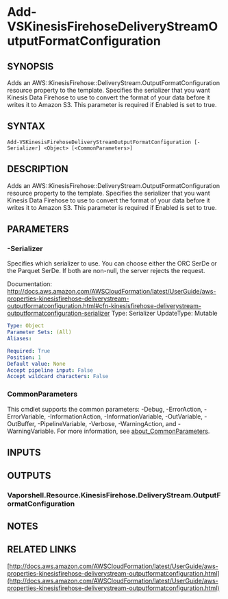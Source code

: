 # Add-VSKinesisFirehoseDeliveryStreamOutputFormatConfiguration

## SYNOPSIS
Adds an AWS::KinesisFirehose::DeliveryStream.OutputFormatConfiguration resource property to the template.
Specifies the serializer that you want Kinesis Data Firehose to use to convert the format of your data before it writes it to Amazon S3.
This parameter is required if Enabled is set to true.

## SYNTAX

```
Add-VSKinesisFirehoseDeliveryStreamOutputFormatConfiguration [-Serializer] <Object> [<CommonParameters>]
```

## DESCRIPTION
Adds an AWS::KinesisFirehose::DeliveryStream.OutputFormatConfiguration resource property to the template.
Specifies the serializer that you want Kinesis Data Firehose to use to convert the format of your data before it writes it to Amazon S3.
This parameter is required if Enabled is set to true.

## PARAMETERS

### -Serializer
Specifies which serializer to use.
You can choose either the ORC SerDe or the Parquet SerDe.
If both are non-null, the server rejects the request.

Documentation: http://docs.aws.amazon.com/AWSCloudFormation/latest/UserGuide/aws-properties-kinesisfirehose-deliverystream-outputformatconfiguration.html#cfn-kinesisfirehose-deliverystream-outputformatconfiguration-serializer
Type: Serializer
UpdateType: Mutable

```yaml
Type: Object
Parameter Sets: (All)
Aliases:

Required: True
Position: 1
Default value: None
Accept pipeline input: False
Accept wildcard characters: False
```

### CommonParameters
This cmdlet supports the common parameters: -Debug, -ErrorAction, -ErrorVariable, -InformationAction, -InformationVariable, -OutVariable, -OutBuffer, -PipelineVariable, -Verbose, -WarningAction, and -WarningVariable. For more information, see [about_CommonParameters](http://go.microsoft.com/fwlink/?LinkID=113216).

## INPUTS

## OUTPUTS

### Vaporshell.Resource.KinesisFirehose.DeliveryStream.OutputFormatConfiguration
## NOTES

## RELATED LINKS

[http://docs.aws.amazon.com/AWSCloudFormation/latest/UserGuide/aws-properties-kinesisfirehose-deliverystream-outputformatconfiguration.html](http://docs.aws.amazon.com/AWSCloudFormation/latest/UserGuide/aws-properties-kinesisfirehose-deliverystream-outputformatconfiguration.html)

